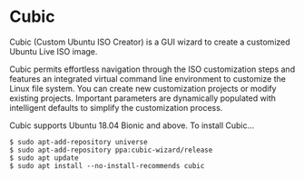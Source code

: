 # Cubic
Cubic (Custom Ubuntu ISO Creator) is a GUI wizard to create a customized Ubuntu Live ISO image.

Cubic permits effortless navigation through the ISO customization steps and features an integrated virtual command line environment to customize the Linux file system. You can create new customization projects or modify existing projects. Important parameters are dynamically populated with intelligent defaults to simplify the customization process.

Cubic supports Ubuntu 18.04 Bionic and above. To install Cubic...

    $ sudo apt-add-repository universe
    $ sudo apt-add-repository ppa:cubic-wizard/release
    $ sudo apt update
    $ sudo apt install --no-install-recommends cubic
